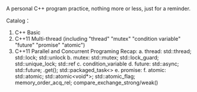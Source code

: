 A personal C++ program practice, nothing more or less, just for a reminder.

Catalog：

1. C++ Basic
2. C++11 Multi-thread (including "thread" "mutex" "condition variable"  "future" "promise" "atomic")
3. C++11 Parallel and Concurrent Programing Recap:
 a. thread: std::thread; std::lock; std::unlock
 b. mutex: std::mutex; std::lock_guard; std::unique_lock; std::ref
 c. condition_variable
 d. future: std::async; std::future<int>; .get(); std::packaged_task<>
 e. promise:
 f. atomic: std::atomic<bool>; std::atomic<void*>; std::atomic_flag; memory_order_acq_rel; compare_exchange_strong/weak()
